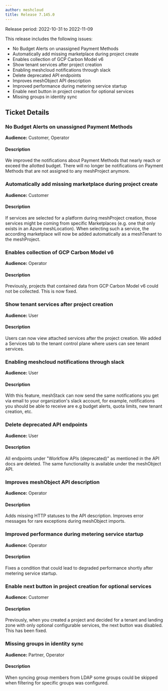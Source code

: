 ```yaml
---
author: meshcloud
title: Release 7.145.0
---
```


Release period: 2022-10-31 to 2022-11-09

This release includes the following issues:
* No Budget Alerts on unassigned Payment Methods
* Automatically add missing marketplace during project create
* Enables collection of GCP Carbon Model v6
* Show tenant services after project creation
* Enabling meshcloud notifications through slack
* Delete deprecated API endpoints
* Improves meshObject API description
* Improved performance during metering service startup
* Enable next button in project creation for optional services
* Missing groups in identity sync
<!--truncate-->

## Ticket Details
### No Budget Alerts on unassigned Payment Methods
**Audience:** Customer, Operator


#### Description
We improved the notifications about Payment Methods that nearly reach or exceed the allotted budget.
There will no longer be notifications on Payment Methods that are not assigned to any meshProject anymore.

### Automatically add missing marketplace during project create
**Audience:** Customer


#### Description
If services are selected for a platform during meshProject creation, those services might be coming
from specific Marketplaces (e.g. one that only exists in an Azure meshLocation). When selecting such
a service, the according marketplace will now be added automatically as a meshTenant to the meshProject.

### Enables collection of GCP Carbon Model v6
**Audience:** Operator


#### Description
Previously, projects that contained data from GCP Carbon Model v6 could not
be collected. This is now fixed.

### Show tenant services after project creation
**Audience:** User


#### Description
Users can now view attached services after the project creation. We added a Services tab to the tenant control plane where users can see tenant services.

### Enabling meshcloud notifications through slack
**Audience:** User


#### Description
With this feature, meshStack can now send the same notifications you get via email to your organization's slack account, for example, notifications 
you should be able to receive are e.g budget alerts, quota limits, new tenant creation, etc.

### Delete deprecated API endpoints
**Audience:** User


#### Description
All endpoints under "Workflow APIs (deprecated)" as mentioned in the API docs are deleted. 
The same functionality is available under the meshObject API.

### Improves meshObject API description
**Audience:** Operator


#### Description
Adds missing HTTP statuses to the API description.
Improves error messages for rare exceptions during meshObject imports.

### Improved performance during metering service startup
**Audience:** Operator


#### Description
Fixes a condition that could lead to degraded performance shortly
after metering service startup.

### Enable next button in project creation for optional services
**Audience:** Customer


#### Description
Previously, when you created a project and decided for a tenant and landing zone with only optional configurable services, the next button was disabled. This has been fixed.

### Missing groups in identity sync
**Audience:** Partner, Operator


#### Description
When syncing group members from LDAP some groups could be skipped when filtering for specific groups was configured.

